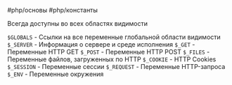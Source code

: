 #php/основы  #php/константы 

Всегда доступны во всех областях видимости

`$GLOBALS` - Ссылки на все переменные глобальной области видимости
`$_SERVER` - Информация о сервере и среде исполнения
`$_GET` - Переменные HTTP GET
`$_POST` - Переменные HTTP POST
`$_FILES` - Переменные файлов, загруженных по HTTP
`$_COOKIE` - HTTP Cookies
`$_SESSION` - Переменные сессии
`$_REQUEST` - Переменные HTTP-запроса
`$_ENV` - Переменные окружения